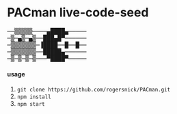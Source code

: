 #   PACman live-code-seed

 <pre>
──▒▒▒▒▒────▄████▄─────
─▒─▄▒─▄▒──███▄█▀──────
─▒▒▒▒▒▒▒─▐████──█──█──
─▒▒▒▒▒▒▒──█████▄──────
─▒─▒─▒─▒───▀████▀─────
</pre>
#### usage
1. `git clone https://github.com/rogersnick/PACman.git`
2. `npm install`
3. `npm start`

